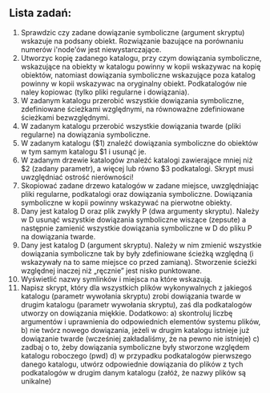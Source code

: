 ## Lista zadań:

1. Sprawdzic czy zadane dowiązanie symboliczne (argument skryptu) wskazuje na podsany obiekt. Rozwiązanie bazujące na porównaniu numerów i'node'ów jest niewystarczające. 
2. Utworzyc kopię zadanego katalogu, przy czym dowiązania symboliczne, wskazujące na obiekty w katalogu powinny w kopii wskazywac na kopię obiektów, natomiast dowiązania symboliczne wskazujące poza katalog powinny w kopii wskazywac na oryginalny obiekt. Podkatalogów nie naley kopiowac (tylko pliki regularne i dowiązania).
3. W zadanym katalogu przerobić wszystkie dowiązania symboliczne, zdefiniowane ścieżkami względnymi, na równoważne zdefiniowane ścieżkami bezwzględnymi.
4. W zadanym katalogu przerobić wszystkie dowiązania twarde (pliki regularne) na dowiązania symboliczne.
5. W zadanym katalogu ($1) znaleźć dowiązania symboliczne do obiektów w tym samym katalogu $1 i usunąć je.
6. W zadanym drzewie katalogów znaleźć katalogi zawierające mniej niż $2 (zadany parametr), a więcej lub równo $3 podkatalogi. Skrypt musi uwzględniać ostrość nierówności!
7. Skopiować zadane drzewo katalogów w zadane miejsce, uwzględniając pliki regularne, podkatalogi oraz dowiązania symboliczne. Dowiązania symboliczne w kopii powinny wskazywać na pierwotne obiekty.
8. Dany jest katalog D oraz plik zwykły P (dwa argumenty skryptu). Należy w D usunąć wszystkie dowiązania symboliczne wiszące (zepsute) a następnie zamienić wszystkie dowiązania symboliczne w D do pliku P na dowiązania twarde.
9. Dany jest katalog D (argument skryptu). Należy w nim zmienić wszystkie dowiązania symboliczne tak by były zdefiniowane ścieżką względną (i wskazywały na to same miejsce co przed zamianą). Stworzenie ścieżki względnej inaczej niż „ręcznie” jest nisko punktowane.
10. Wyświetlić nazwy symlinków i miejsca na które wskazują.
11. Napisz skrypt, który dla wszystkich plików wykonywalnych z jakiegoś katalogu (parametr wywołania skryptu) zrobi dowiązania twarde w drugim katalogu (parametr wywołania skryptu), zaś dla podkatalogów utworzy on dowiązania miękkie. 
Dodatkowo: 
a) skontroluj liczbę argumentów i uprawnienia do odpowiednich elementów systemu plików, 
b) nie twórz nowego dowiązania, jeżeli w drugim katalogu istnieje już dowiązanie twarde (wcześniej zakładaliśmy, że na pewno nie istnieje) 
c) zadbaj o to, żeby dowiązania symboliczne były stworzone względem katalogu roboczego (pwd) 
d) w przypadku podkatalogów pierwszego danego katalogu, utwórz odpowiednie dowiązania do plików z tych podkatalogów w drugim danym katalogu (załóż, że nazwy plików są unikalne)